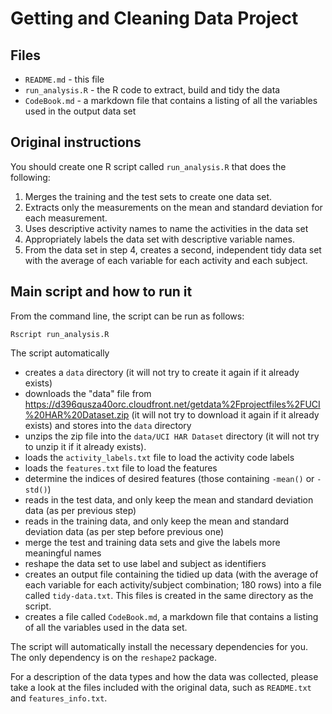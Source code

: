 # Getting and Cleaning Data Project

## Files

- ```README.md``` - this file
- ```run_analysis.R``` - the R code to extract, build and tidy the data
- ```CodeBook.md``` - a markdown file that contains a listing of all the variables used in the output data set

## Original instructions

You should create one R script called ```run_analysis.R``` that does the following:

1. Merges the training and the test sets to create one data set.
2. Extracts only the measurements on the mean and standard deviation for each measurement. 
3. Uses descriptive activity names to name the activities in the data set
4. Appropriately labels the data set with descriptive variable names. 
5. From the data set in step 4, creates a second, independent tidy data set with the average of each variable for each activity and each subject.

## Main script and how to run it

From the command line, the script can be run as follows:

```Rscript run_analysis.R```

The script automatically

- creates a ```data``` directory (it will not try to create it again if it already exists)
- downloads the "data" file from https://d396qusza40orc.cloudfront.net/getdata%2Fprojectfiles%2FUCI%20HAR%20Dataset.zip  (it will not try to download it again if it already exists) and stores into the ```data``` directory
- unzips the zip file into the ```data/UCI HAR Dataset``` directory  (it will not try to unzip it if it already exists).
- loads the ```activity_labels.txt``` file to load the activity code labels
- loads the ```features.txt``` file to load the features
- determine the indices of desired features (those containing ```-mean()``` or ```-std()```)
- reads in the test data, and only keep the mean and standard deviation data (as per previous step)
- reads in the training data, and only keep the mean and standard deviation data (as per step before previous one)
- merge the test and training data sets and give the labels more meaningful names
- reshape the data set to use label and subject as identifiers
- creates an output file containing the tidied up data (with the average of each variable for each activity/subject combination; 180 rows) into a file called ```tidy-data.txt```. This files is created in the same directory as the script.
- creates a file called ```CodeBook.md```, a markdown file that contains a listing of all the variables used in the data set.

The script will automatically install the necessary dependencies for you. The only dependency is on the ```reshape2``` package.

For a description of the data types and how the data was collected, please take a look at the files included with the original data, such as ```README.txt``` and ```features_info.txt```.
